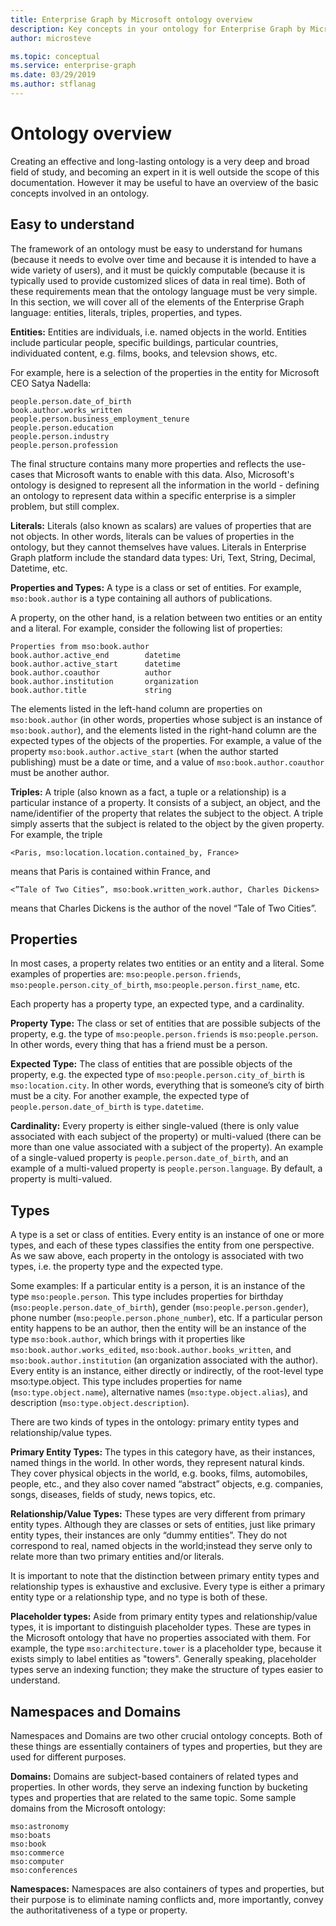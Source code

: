 ```yaml
---
title: Enterprise Graph by Microsoft ontology overview
description: Key concepts in your ontology for Enterprise Graph by Microsoft
author: microsteve

ms.topic: conceptual
ms.service: enterprise-graph 
ms.date: 03/29/2019
ms.author: stflanag
---
```


# Ontology overview
Creating an effective and long-lasting ontology is a very deep and broad field of study, and becoming an expert in it is well outside the scope of this documentation. However it may be useful to have an overview of the basic concepts involved in an ontology.

## Easy to understand
The framework of an ontology must be easy to understand for humans (because it needs to evolve over time and because it is intended to have a wide variety of users), and it must be quickly computable (because it is typically used to provide customized slices of data in real time). Both of these requirements mean that the ontology language must be very simple. In this section, we will cover all of the elements of the Enterprise Graph language: entities, literals, triples, properties, and types.

**Entities:** Entities are individuals, i.e. named objects in the world. Entities include particular people, specific buildings, particular countries, individuated content, e.g. films, books, and televsion shows, etc.

For example, here is a selection of the properties in the entity for Microsoft CEO Satya Nadella:

```
people.person.date_of_birth
book.author.works_written
people.person.business_employment_tenure
people.person.education
people.person.industry
people.person.profession
```

The final structure contains many more properties and reflects the use-cases that Microsoft wants to enable with this data. Also, Microsoft's ontology is designed to represent all the information in the world - defining an ontology to represent data within a specific enterprise is a simpler problem, but still complex. 

**Literals:** Literals (also known as scalars) are values of properties that are not objects. In other words, literals can be values of properties in the ontology, but they cannot themselves have values. Literals in Enterprise Graph platform include the standard data types: Uri, Text, String, Decimal, Datetime, etc.

**Properties and Types:** A type is a class or set of entities. For example, ```mso:book.author``` is a type containing all authors of publications.

A property, on the other hand, is a relation between two entities or an entity and a literal. For example, consider the following list of properties:

```
Properties from mso:book.author
book.author.active_end        datetime
book.author.active_start      datetime
book.author.coauthor          author
book.author.institution       organization
book.author.title             string
```

The elements listed in the left-hand column are properties on ```mso:book.author``` (in other words, properties whose subject is an instance of ```mso:book.author```), and the elements listed in the right-hand column are the expected types of the objects of the properties. For example, a value of the property ```mso:book.author.active_start``` (when the author started publishing) must be a date or time, and a value of ```mso:book.author.coauthor``` must be another author.

**Triples:** A triple (also known as a fact, a tuple or a relationship) is a particular instance of a property. It consists of a subject, an object, and the name/identifier of the property that relates the subject to the object. A triple simply asserts that the subject is related to the object by the given property. For example, the triple

```
<Paris, mso:location.location.contained_by, France>
```
means that Paris is contained within France, and

```
<”Tale of Two Cities”, mso:book.written_work.author, Charles Dickens>
```

means that Charles Dickens is the author of the novel “Tale of Two Cities”.

## Properties
In most cases, a property relates two entities or an entity and a literal. Some examples of properties are: ```mso:people.person.friends```, ```mso:people.person.city_of_birth```, ```mso:people.person.first_name```, etc. 

Each property has a property type, an expected type, and a cardinality.

**Property Type:** The class or set of entities that are possible subjects of the property, e.g. the type of ```mso:people.person.friends``` is ```mso:people.person```. In other words, every thing that has a friend must be a person.

**Expected Type:** The class of entities that are possible objects of the property, e.g. the expected type of ```mso:people.person.city_of_birth``` is ```mso:location.city```. In other words, everything that is someone’s city of birth must be a city. For another example, the expected type of ```people.person.date_of_birth``` is ```type.datetime```. 

**Cardinality:** Every property is either single-valued (there is only value associated with each subject of the property) or multi-valued (there can be more than one value associated with a subject of the property). An example of a single-valued property is ```people.person.date_of_birth```, and an example of a multi-valued property is ```people.person.language```. By default, a property is multi-valued.

 

## Types
A type is a set or class of entities. Every entity is an instance of one or more types, and each of these types classifies the entity from one perspective. As we saw above, each property in the ontology is associated with two types, i.e. the property type and the expected type.

Some examples: If a particular entity is a person, it is an instance of the type ```mso:people.person```. This type includes properties for birthday (```mso:people.person.date_of_birth```), gender (```mso:people.person.gender```), phone number (```mso:people.person.phone_number```), etc. If a particular person entity happens to be an author, then the entity will be an instance of the type ```mso:book.author```, which brings with it properties like ```mso:book.author.works_edited```, ```mso:book.author.books_written```, and ```mso:book.author.institution``` (an organization associated with the author). Every entity is an instance, either directly or indirectly, of the root-level type mso:type.object. This type includes properties for name (```mso:type.object.name```), alternative names (```mso:type.object.alias```), and description (```mso:type.object.description```).

There are two kinds of types in the ontology: primary entity types and relationship/value types.

**Primary Entity Types:** The types in this category have, as their instances, named things in the world. In other words, they represent natural kinds. They cover physical objects in the world, e.g. books, films, automobiles, people, etc., and they also cover named “abstract” objects, e.g. companies, songs, diseases, fields of study, news topics, etc.

**Relationship/Value Types:** These types are very different from primary entity types. Although they are classes or sets of entities, just like primary entity types, their instances are only “dummy entities”. They do not correspond to real, named objects in the world;instead they serve only to relate more than two primary entities and/or literals.

It is important to note that the distinction between primary entity types and relationship types is exhaustive and exclusive. Every type is either a primary entity type or a relationship type, and no type is both of these.

**Placeholder types:** Aside from primary entity types and relationship/value types, it is important to distinguish placeholder types. These are types in the Microsoft ontology that have no properties associated with them. For example, the type ```mso:architecture.tower``` is a placeholder type, because it exists simply to label entities as "towers". Generally speaking, placeholder types serve an indexing function; they make the structure of types easier to understand.

## Namespaces and Domains
Namespaces and Domains are two other crucial ontology concepts. Both of these things are essentially containers of types and properties, but they are used for different purposes.

**Domains:** Domains are subject-based containers of related types and properties. In other words, they serve an indexing function by bucketing types and properties that are related to the same topic. Some sample domains from the Microsoft ontology:

```
mso:astronomy
mso:boats
mso:book
mso:commerce
mso:computer
mso:conferences
```

**Namespaces:** Namespaces are also containers of types and properties, but their purpose is to eliminate naming conflicts and, more importantly, convey the authoritativeness of a type or property.